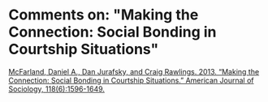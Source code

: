 # Comments on: "Making the Connection: Social Bonding in Courtship Situations"
[McFarland, Daniel A., Dan Jurafsky, and Craig Rawlings. 2013. “Making the Connection: Social Bonding in Courtship Situations.” American Journal of Sociology, 118(6):1596-1649.](http://www.journals.uchicago.edu/doi/abs/10.1086/670240)
